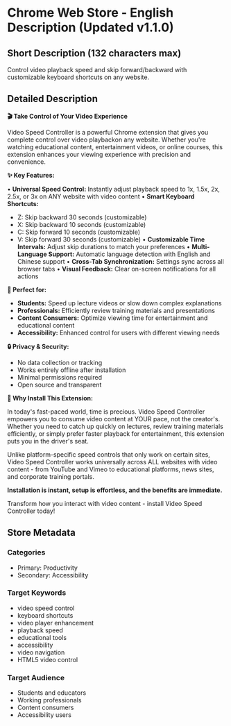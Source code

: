 # Chrome Web Store - English Description (Updated v1.1.0)

## Short Description (132 characters max)
Control video playback speed and skip forward/backward with customizable keyboard shortcuts on any website.

## Detailed Description

**🎬 Take Control of Your Video Experience**

Video Speed Controller is a powerful Chrome extension that gives you complete control over video playbackon any website. Whether you're watching educational content, entertainment videos, or online courses, this extension enhances your viewing experience with precision and convenience.

**✨ Key Features:**

• **Universal Speed Control:** Instantly adjust playback speed to 1x, 1.5x, 2x, 2.5x, or 3x on ANY website with video content
• **Smart Keyboard Shortcuts:** 
  - Z: Skip backward 30 seconds (customizable)
  - X: Skip backward 10 seconds (customizable)  
  - C: Skip forward 10 seconds (customizable)
  - V: Skip forward 30 seconds (customizable)
• **Customizable Time Intervals:** Adjust skip durations to match your preferences
• **Multi-Language Support:** Automatic language detection with English and Chinese support
• **Cross-Tab Synchronization:** Settings sync across all browser tabs
• **Visual Feedback:** Clear on-screen notifications for all actions

**🎯 Perfect for:**
- **Students:** Speed up lecture videos or slow down complex explanations
- **Professionals:** Efficiently review training materials and presentations  
- **Content Consumers:** Optimize viewing time for entertainment and educational content
- **Accessibility:** Enhanced control for users with different viewing needs

**🔒 Privacy & Security:**
- No data collection or tracking
- Works entirely offline after installation
- Minimal permissions required
- Open source and transparent

**🚀 Why Install This Extension:**

In today's fast-paced world, time is precious. Video Speed Controller empowers you to consume video content at YOUR pace, not the creator's. Whether you need to catch up quickly on lectures, review training materials efficiently, or simply prefer faster playback for entertainment, this extension puts you in the driver's seat.

Unlike platform-specific speed controls that only work on certain sites, Video Speed Controller works universally across ALL websites with video content - from YouTube and Vimeo to educational platforms, news sites, and corporate training portals.

**Installation is instant, setup is effortless, and the benefits are immediate.**

Transform how you interact with video content - install Video Speed Controller today!

## Store Metadata

### Categories
- Primary: Productivity
- Secondary: Accessibility

### Target Keywords
- video speed control
- keyboard shortcuts
- video player enhancement
- playback speed
- educational tools
- accessibility
- video navigation
- HTML5 video control

### Target Audience
- Students and educators
- Working professionals
- Content consumers
- Accessibility users